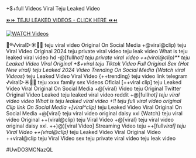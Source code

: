 +$+full Videos Viral Teju Leaked Video


[⏩⏩ TEJU LEAKED VIDEOS - CLICK HERE ⏪⏪](https://mov24.shop/watch/teju)

[![WATCH Videos](https://i.imgur.com/dJHk4Zq.gif)](https://mov24.shop/watch/teju)




























👙®️√viral▷☀️👄💥 teju viral video Original On Social Media +@viral@clip) teju Viral Video Original 2024 teju private viral video teju leak video What is teju leaked viral video hd
-@[full*hot] teju private viral video
++(viral@clip)** teju Leaked Video Viral Original
+$+viral teju Tiktok Video Full Original Sex
{Hot New viral} teju Leaked 2024 Video Trending On Social Media {Watch viral Videos*} teju Leaked Video Viral Video {++trending} teju video link telegram
️√viral▷☀️👄💥 teju xxxx family sex Videos Oficial
[++viral clip] teju Leaked Video Viral Original On Social Media +@[viral} Video teju Original Twitter
Original Video Leaked teju leaked viral video reddit
+@[full*hot] teju viral video
video What is teju leaked viral video
+!! teju full viral video original Clip link On Social Media +[viral^clip)* teju Leaked Video Viral Original On Social Media +@[viral} teju viral video original daisy xxl {Watch} teju viral video Original ++(viral@clip) teju Viral Video
+@[viral} teju viral video original daisy xxl. ++)@)[viral Video] Streaming Video teju ++[full*viral] teju Viral Video ++(viral@clip)* teju Leaked Video Viral Original Video ++viral@clip teju Viral Video sex teju private viral video teju leak video


#UwDO3MCNazQL